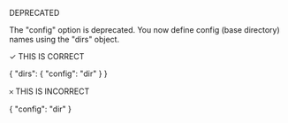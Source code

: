 DEPRECATED

The "config" option is deprecated. You now define config (base directory) names using the "dirs" object.

✓ THIS IS CORRECT

{
  "dirs": {
    "config": "dir"
  }
}

𐄂 THIS IS INCORRECT

{
  "config": "dir"
}